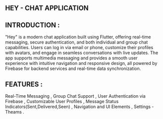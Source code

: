 HEY - CHAT APPLICATION 
-

INTRODUCTION :
-
  
  "Hey" is a modern chat application built using Flutter, offering real-time messaging, secure authentication, and both individual and group chat capabilities. Users can log in via email or phone, customize their profiles with avatars, and engage in seamless conversations with live updates. The app supports multimedia messaging and provides a smooth user experience with intuitive navigation and responsive design, all powered by Firebase for backend services and real-time data synchronization.

FEATURES :
-

  Real-Time Messaging ,
  Group Chat Support ,
  User Authentication via Firebase ,
  Customizable User Profiles ,
  Message Status Indicators(Sent,Delivered,Seen) ,
  Navigation and UI Elements ,
  Settings - Theams .
  
